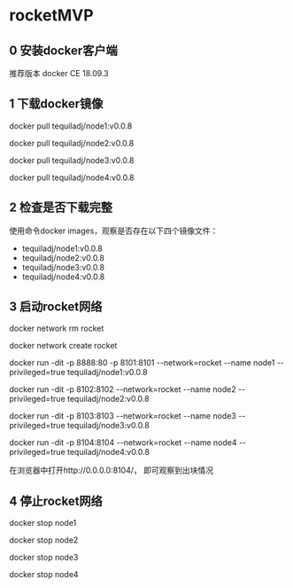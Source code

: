 # rocketMVP
## 0 安装docker客户端
推荐版本 docker CE 18.09.3

## 1 下载docker镜像
docker pull tequiladj/node1:v0.0.8

docker pull tequiladj/node2:v0.0.8

docker pull tequiladj/node3:v0.0.8

docker pull tequiladj/node4:v0.0.8

## 2 检查是否下载完整 
使用命令docker images，观察是否存在以下四个镜像文件：
- tequiladj/node1:v0.0.8
- tequiladj/node2:v0.0.8
- tequiladj/node3:v0.0.8
- tequiladj/node4:v0.0.8
  

## 3 启动rocket网络
docker network rm rocket

docker network create rocket

docker run -dit -p 8888:80 -p 8101:8101 --network=rocket --name node1 --privileged=true tequiladj/node1:v0.0.8 

docker run -dit -p 8102:8102 --network=rocket --name node2 --privileged=true tequiladj/node2:v0.0.8 

docker run -dit -p 8103:8103 --network=rocket --name node3 --privileged=true tequiladj/node3:v0.0.8

docker run -dit -p 8104:8104 --network=rocket --name node4 --privileged=true tequiladj/node4:v0.0.8


在浏览器中打开http://0.0.0.0:8104/，
即可观察到出块情况

## 4 停止rocket网络
docker stop node1

docker stop node2

docker stop node3

docker stop node4
